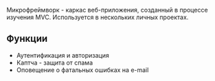 Микрофреймворк - каркас веб-приложения, созданный в процессе изучения MVC. 
Используется в нескольких личных проектах.

## Функции
* Аутентификация и авторизация
* Каптча - защита от спама
* Оповещение о фатальных ошибках на e-mail